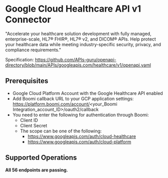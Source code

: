 # Google Cloud Healthcare API v1 Connector
"Accelerate your healthcare solution development with fully managed, enterprise-scale, HL7® FHIR®, HL7® v2, and DICOM® APIs. Help protect your healthcare data while meeting industry-specific security, privacy, and compliance requirements."

Specification: https://github.com/APIs-guru/openapi-directory/blob/main/APIs/googleapis.com/healthcare/v1/openapi.yaml

## Prerequisites
+ Google Cloud Platform Account with the Google Healthcare API enabled
+ Add Boomi callback URL to your GCP application settings: https://platform.boomi.com/account/<your_Boomi Integration_account_ID>/oauth2/callback
+ You need to enter the following for authentication through Boomi:
    + Client ID
    + Client Secret
    + The scope can be one of the following:
        + https://www.googleapis.com/auth/cloud-healthcare
        + https://www.googleapis.com/auth/cloud-platform
        

## Supported Operations
**All 56 endpoints are passing.**
